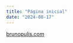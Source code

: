 ```yaml
---
title: "Página inicial"
date: "2024-08-17"
---
```


[brunopulis.com](https://brunopulis.com "https://brunopulis.com")
